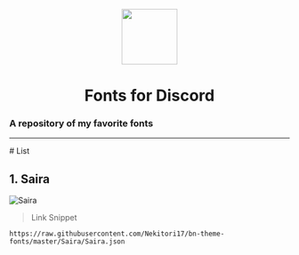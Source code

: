 <p align="center">
    <img src="https://img.icons8.com/external-justicon-lineal-color-justicon/512/external-font-creativity-and-design-justicon-lineal-color-justicon.png" width="100" />
    <h1 align="center">Fonts for Discord</h1>
</p>

### A repository of my favorite fonts
<hr>
# List

## 1. Saira
  ![Saira](https://raw.githubusercontent.com/Nekitori17/bn-theme-fonts/master/assets/Saira.png)
  > Link Snippet
  ```
  https://raw.githubusercontent.com/Nekitori17/bn-theme-fonts/master/Saira/Saira.json
  ```